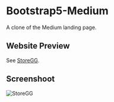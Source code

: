 # Bootstrap5-Medium
A clone of the Medium landing page.

## Website Preview
See [StoreGG](https://dimasnuryadin.github.io/Bootstrap5-Medium).

## Screenshoot
<img src="https://res.cloudinary.com/dgharj3cy/image/upload/v1736314849/img_project301_f0htlz.png" alt="StoreGG" />